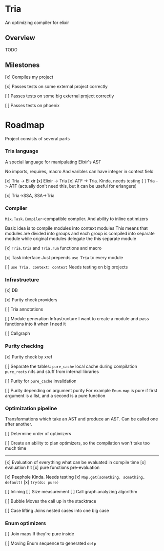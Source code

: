 # Tria

An optimizing compiler for elixir

## Overview
TODO

## Milestones

[x] Compiles my project

[x] Passes tests on some external project correctly

[ ] Passes tests on some big external project correctly

[ ] Passes tests on phoenix




# Roadmap

Project consists of several parts

### Tria language

A special language for manipulating Elixir's AST

No imports, requires, macro
And varibles can have integer in context field

[x] Tria -> Elixir
[x] Elixir -> Tria
[x] ATF -> Tria. Kinda, needs testing
[ ] Tria -> ATF (actually don't need this, but it can be useful for erlangers)

[x] Tria->SSA, SSA->Tria

### Compiler

`Mix.Task.Compiler`-compatible compiler.
And ability to inline optimizers

Basic idea is to compile modules into context modules
This means that modules are divided into groups
and each group is compiled into separate module
while original modules delegate the this separate module

[x] `Tria.tria` and `Tria.run` functions and macro

[x] Task interface
Just prepends `use Tria` to every module

[ ] `use Tria, context: context`
Needs testing on big projects

### Infrastructure

[x] DB

[x] Purity check providers

[ ] Tria annotations

[ ] Module generation Infrastructure
I want to create a module and pass functions into it
when I need it

[ ] Callgraph

### Purity checking

[x] Purity check by xref

[ ] Separate the tables:
`pure_cache` local cache during compilation
`pure_roots` nifs and stuff from internal libraries

[ ] Purity for `pure_cache` invalidation

[ ] Purity depending on argument purity
For example `Enum.map` is pure
if first argument is a list, and a second is a pure function


### Optimization pipeline

Transformations which take an AST and produce an AST.
Can be called one after another.

[ ] Determine order of optimizers

[ ] Create an ability to plan optimizers,
so the compilation won't take too much time

---

[x] Evaluation
of everything what can be evaluated in compile time
  [x] evaluation hit
  [x] pure functions pre-evaluation

[x] Peephole
Kinda. Needs testing
  [x] `Map.get(something, something, default)`
  [x] `try(do: pure)`

[ ] Inlining
  [ ] Size measurement
  [ ] Call graph analyzing algorithm

[ ] Bubble
Moves the call up in the stacktrace

[ ] Case lifting
Joins nested cases into one big case

### Enum optimizers

[ ] Join maps
If they're pure inside

[ ] Moving Enum sequence to generated `defp`
